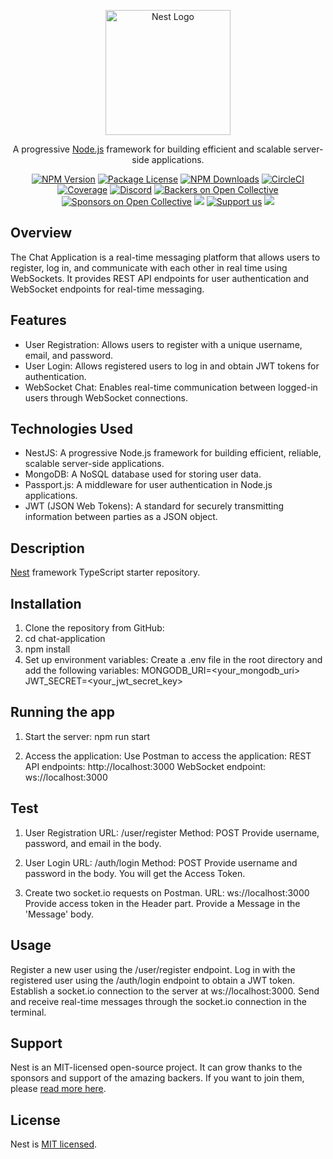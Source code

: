 <p align="center">
  <a href="http://nestjs.com/" target="blank"><img src="https://nestjs.com/img/logo-small.svg" width="200" alt="Nest Logo" /></a>
</p>

[circleci-image]: https://img.shields.io/circleci/build/github/nestjs/nest/master?token=abc123def456
[circleci-url]: https://circleci.com/gh/nestjs/nest

  <p align="center">A progressive <a href="http://nodejs.org" target="_blank">Node.js</a> framework for building efficient and scalable server-side applications.</p>
    <p align="center">
<a href="https://www.npmjs.com/~nestjscore" target="_blank"><img src="https://img.shields.io/npm/v/@nestjs/core.svg" alt="NPM Version" /></a>
<a href="https://www.npmjs.com/~nestjscore" target="_blank"><img src="https://img.shields.io/npm/l/@nestjs/core.svg" alt="Package License" /></a>
<a href="https://www.npmjs.com/~nestjscore" target="_blank"><img src="https://img.shields.io/npm/dm/@nestjs/common.svg" alt="NPM Downloads" /></a>
<a href="https://circleci.com/gh/nestjs/nest" target="_blank"><img src="https://img.shields.io/circleci/build/github/nestjs/nest/master" alt="CircleCI" /></a>
<a href="https://coveralls.io/github/nestjs/nest?branch=master" target="_blank"><img src="https://coveralls.io/repos/github/nestjs/nest/badge.svg?branch=master#9" alt="Coverage" /></a>
<a href="https://discord.gg/G7Qnnhy" target="_blank"><img src="https://img.shields.io/badge/discord-online-brightgreen.svg" alt="Discord"/></a>
<a href="https://opencollective.com/nest#backer" target="_blank"><img src="https://opencollective.com/nest/backers/badge.svg" alt="Backers on Open Collective" /></a>
<a href="https://opencollective.com/nest#sponsor" target="_blank"><img src="https://opencollective.com/nest/sponsors/badge.svg" alt="Sponsors on Open Collective" /></a>
  <a href="https://paypal.me/kamilmysliwiec" target="_blank"><img src="https://img.shields.io/badge/Donate-PayPal-ff3f59.svg"/></a>
    <a href="https://opencollective.com/nest#sponsor"  target="_blank"><img src="https://img.shields.io/badge/Support%20us-Open%20Collective-41B883.svg" alt="Support us"></a>
  <a href="https://twitter.com/nestframework" target="_blank"><img src="https://img.shields.io/twitter/follow/nestframework.svg?style=social&label=Follow"></a>
</p>
  <!--[![Backers on Open Collective](https://opencollective.com/nest/backers/badge.svg)](https://opencollective.com/nest#backer)
  [![Sponsors on Open Collective](https://opencollective.com/nest/sponsors/badge.svg)](https://opencollective.com/nest#sponsor)-->

## Overview
The Chat Application is a real-time messaging platform that allows users to register, log in, and communicate with each other in real time using WebSockets. It provides REST API endpoints for user authentication and WebSocket endpoints for real-time messaging.

## Features
- User Registration: Allows users to register with a unique username, email, and password.
- User Login: Allows registered users to log in and obtain JWT tokens for authentication.
- WebSocket Chat: Enables real-time communication between logged-in users through WebSocket connections.

## Technologies Used
- NestJS: A progressive Node.js framework for building efficient, reliable, scalable server-side applications.
- MongoDB: A NoSQL database used for storing user data.
- Passport.js: A middleware for user authentication in Node.js applications.
- JWT (JSON Web Tokens): A standard for securely transmitting information between parties as a JSON object.

## Description

[Nest](https://github.com/nestjs/nest) framework TypeScript starter repository.

## Installation
1) Clone the repository from GitHub:
2) cd chat-application
3) npm install
4) Set up environment variables:
        Create a .env file in the root directory and add the following variables:
          MONGODB_URI=<your_mongodb_uri>
          JWT_SECRET=<your_jwt_secret_key>


## Running the app

1) Start the server:
    npm run start

2) Access the application:
   Use Postman to access the application:
       REST API endpoints: http://localhost:3000
       WebSocket endpoint: ws://localhost:3000

## Test
1) User Registration
    URL: /user/register
    Method: POST
    Provide username, password, and email in the body.

2) User Login
    URL: /auth/login
    Method: POST
   Provide username and password in the body.
   You will get the Access Token.

3) Create two socket.io requests on Postman.
   URL: ws://localhost:3000
   Provide access token in the Header part.
   Provide a Message in the 'Message' body.


## Usage
Register a new user using the /user/register endpoint.
Log in with the registered user using the /auth/login endpoint to obtain a JWT token.
Establish a socket.io connection to the server at ws://localhost:3000.
Send and receive real-time messages through the socket.io connection in the terminal.


## Support

Nest is an MIT-licensed open-source project. It can grow thanks to the sponsors and support of the amazing backers. If you want to join them, please [read more here](https://docs.nestjs.com/support).

## License

Nest is [MIT licensed](LICENSE).
